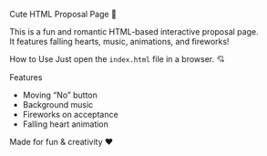 Cute HTML Proposal Page 💖

This is a fun and romantic HTML-based interactive proposal page.  
It features falling hearts, music, animations, and fireworks!

How to Use
Just open the `index.html` file in a browser. 💘

Features
- Moving “No” button
- Background music
- Fireworks on acceptance
- Falling heart animation

Made for fun & creativity ❤️
